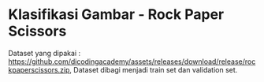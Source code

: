 # Klasifikasi Gambar - Rock Paper Scissors

Dataset yang dipakai : https://github.com/dicodingacademy/assets/releases/download/release/rockpaperscissors.zip, 
Dataset dibagi menjadi train set dan validation set.
